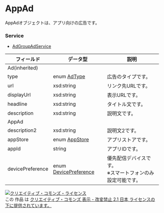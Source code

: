 # AppAd
AppAdオブジェクトは、アプリ向けの広告です。
### Service
+ [AdGroupAdService](../services/AdGroupAdService.md)

| フィールド | データ型 | 説明 | 
|---|---|---|
| Ad(inherited)|||
| type| enum <a href="./AdType.md">AdType</a>| 広告のタイプです。 |
| url| xsd:string| リンク先URLです。 |
| displayUrl| xsd:string| 表示URLです。 |
| headline| xsd:string| タイトル文です。 |
| description| xsd:string| 説明文です。 |
| AppAd|||
| description2| xsd:string| 説明文2です。 |
| appStore| enum <a href="./AppStore.md">AppStore</a>| アプリストアです。 |
| appId| string| アプリIDです。 |
| devicePreference| enum <a href="../data/DevicePreference.md">DevicePreference</a>| 優先配信デバイスです。<br>※スマートフォンのみ設定可能です。 |
<a rel="license" href="http://creativecommons.org/licenses/by-nd/2.1/jp/"><img alt="クリエイティブ・コモンズ・ライセンス" style="border-width:0" src="https://i.creativecommons.org/l/by-nd/2.1/jp/88x31.png" /></a><br />この 作品 は <a rel="license" href="http://creativecommons.org/licenses/by-nd/2.1/jp/">クリエイティブ・コモンズ 表示 - 改変禁止 2.1 日本 ライセンスの下に提供されています。</a>

